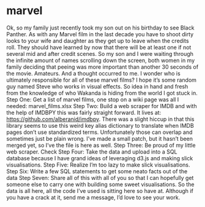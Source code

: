 # marvel

Ok, so my family just recently took my son out on his birthday to see Black Panther. As with any Marvel film in the last decade you have to shoot dirty looks to your wife and daughter as they get up to leave when the credits roll. They should have learned by now that there will be at least one if not several mid and after credit scenes.
So my son and I were waiting through the infinite amount of names scrolling down the screen, both women in my family deciding that peeing was more important than another 30 seconds of the movie. Amateurs. And a thought occurred to me. I wonder who is ultimately responsible for all of these marvel films? I hope it’s some random guy named Steve who works in visual effects.
So idea in hand and fresh from the knowledge of who Wakanda is hiding from the world I got stuck in.
Step One: Get a list of marvel films, one stop on a wiki page was all I needed:
marvel_films.xlsx
Step Two: Build a web scraper for IMDB and with the help of IMDBPY this was fairly straight forward. It lives at: https://github.com/alberanid/imdbpy. There was a slight hiccup in that this library seems to use this weird key alias dictionary to translate when IMDB pages don’t use standardized terms. Unfortunately those can overlap and sometimes just be plain wrong. I’ve made a small patch, but it hasn’t been merged yet, so I’ve the file is here as well.
Step Three: Be proud of my little web scraper. Check
Step Four: Take the data and upload into a SQL database because I have grand ideas of leveraging d3.js and making slick visualisations.
Step Five: Realize I’m too lazy to make slick visualisations.
Step Six: Write a few SQL statements to get some neato facts out of the data 
Step Seven: Share all of this with all of you so that I can hopefully get someone else to carry one with building some sweet visualisations.
So the data is all here, all the code I’ve used is sitting here so have at. Although if you have a crack at it, send me a message, I’d love to see your work.
